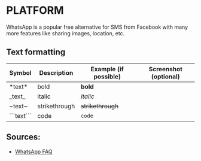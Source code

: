 # PLATFORM
WhatsApp is a popular free alternative for SMS from Facebook with many more features like sharing images, location, etc.
## Text formatting
|Symbol|Description|Example (if possible)|Screenshot (optional)|
|---|---|---|---|
|\*text\*|bold|**bold**|
|\_text\_|italic|*italic*|
|\~text\~|strikethrough|~~strikethrough~~|
|\`\`\`text\`\`\`|code|`code`|
## Sources:
- [WhatsApp FAQ](https://faq.whatsapp.com/556797335179788/)